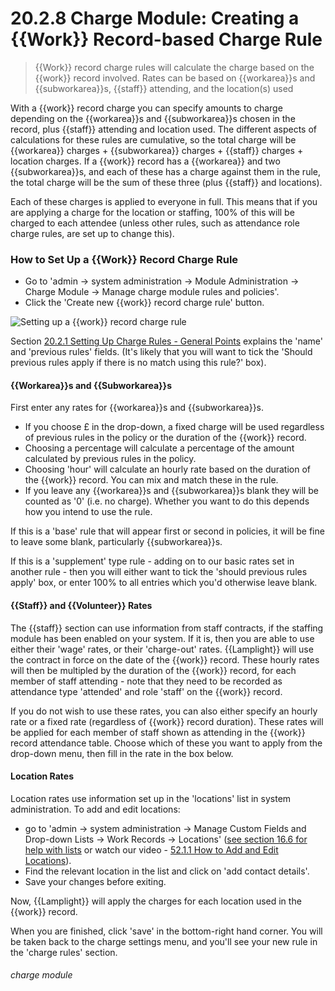 # 20.2.8 Charge Module: Creating a {{Work}} Record-based Charge Rule

> {{Work}} record charge rules will calculate the charge based on the {{work}} record involved. Rates can be based on {{workarea}}s and {{subworkarea}}s, {{staff}} attending, and the location(s) used



With a {{work}} record charge you can specify amounts to charge depending on the {{workarea}}s and {{subworkarea}}s chosen in the record, plus {{staff}} attending and location used. The different aspects of calculations for these rules are cumulative,  so the total charge will be {{workarea}} charges + {{subworkarea}} charges + {{staff}} charges + location charges. If a {{work}} record has a {{workarea}} and two {{subworkarea}}s, and each of these has a charge against them in the rule, the total charge will be the sum of these three (plus {{staff}} and locations). 

Each of these charges is applied to everyone in full. This means that if you are applying a charge for the location or staffing, 100% of this will be charged to each attendee (unless other rules, such as attendance role charge rules, are set up to change this).

### How to Set Up a {{Work}} Record Charge Rule

- Go to 'admin -> system administration -> Module Administration -> Charge Module -> Manage charge module rules and policies'.
- Click the 'Create new {{work}} record charge rule' button. 

![Setting up a {{work}} record charge rule](20.2.8a.png)

Section [20.2.1  Setting Up Charge Rules - General Points](/help/index/p/20.2.1) explains the 'name' and 'previous rules' fields. (It's likely that you will want to tick the 'Should previous rules apply if there is no match using this rule?' box).


#### {{Workarea}}s and {{Subworkarea}}s

First enter any rates for {{workarea}}s and {{subworkarea}}s. 
   - If you choose £ in the drop-down, a fixed charge will be used regardless of previous rules in the policy or the duration of the {{work}} record. 
   - Choosing a percentage will calculate a percentage of the amount calculated by previous rules in the policy. 
   - Choosing 'hour' will calculate an hourly rate based on the duration of the {{work}} record. You can mix and match these in the rule. 
- If you leave any {{workarea}}s and {{subworkarea}}s blank they will be counted as '0' (i.e. no charge). Whether you want to do this depends how you intend to use the rule. 

If this is a 'base' rule that will appear first or second in policies, it will be fine to leave some blank, particularly {{subworkarea}}s. 

If this is a 'supplement' type rule - adding on to our basic rates set in another rule - then you will either want to tick the 'should previous rules apply' box, or enter 100% to all entries which you'd otherwise leave blank. 

#### {{Staff}} and {{Volunteer}} Rates

The {{staff}} section can use information from staff contracts, if the staffing module has been enabled on your system. If it is, then you are able to use either their 'wage' rates, or their 'charge-out' rates. {{Lamplight}} will use the contract in force on the date of the {{work}} record. These hourly rates will then be multipled by the duration of the {{work}} record, for each member of staff attending - note that they need to be recorded as attendance type 'attended' and role 'staff' on the {{work}} record. 

If you do not wish to use these rates, you can also either specify an hourly rate or a fixed rate (regardless of {{work}} record duration). These rates will be applied for each member of staff shown as attending in the {{work}} record attendance table. Choose which of these you want to apply from the drop-down menu, then fill in the rate in the box below.

#### Location Rates

Location rates use information set up in the 'locations' list in system administration.  To add and edit locations:
 - go to 'admin -> system administration -> Manage Custom Fields and Drop-down Lists -> Work Records -> Locations' ([see section 16.6 for help with lists](/help/index/p/16.6) or watch our video - [52.1.1 How to Add and Edit Locations](/help/index/p/52.1.1)).
 - Find the relevant location in the list and click on 'add contact details'. 
 - Save your changes before exiting.   
 
Now, {{Lamplight}} will apply the charges for each location used in the {{work}} record. 

When you are finished, click 'save' in the bottom-right hand corner. You will be taken back to the charge settings menu, and you'll see your new rule in the 'charge rules' section. 


###### charge module

